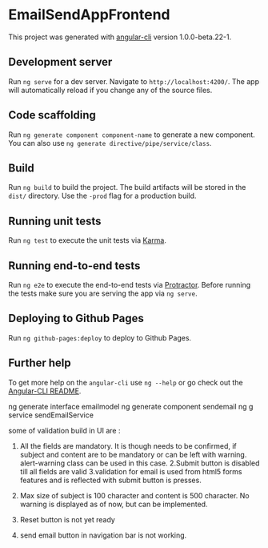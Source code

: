 # EmailSendAppFrontend

This project was generated with [angular-cli](https://github.com/angular/angular-cli) version 1.0.0-beta.22-1.

## Development server
Run `ng serve` for a dev server. Navigate to `http://localhost:4200/`. The app will automatically reload if you change any of the source files.

## Code scaffolding

Run `ng generate component component-name` to generate a new component. You can also use `ng generate directive/pipe/service/class`.

## Build

Run `ng build` to build the project. The build artifacts will be stored in the `dist/` directory. Use the `-prod` flag for a production build.

## Running unit tests

Run `ng test` to execute the unit tests via [Karma](https://karma-runner.github.io).

## Running end-to-end tests

Run `ng e2e` to execute the end-to-end tests via [Protractor](http://www.protractortest.org/).
Before running the tests make sure you are serving the app via `ng serve`.

## Deploying to Github Pages

Run `ng github-pages:deploy` to deploy to Github Pages.

## Further help

To get more help on the `angular-cli` use `ng --help` or go check out the [Angular-CLI README](https://github.com/angular/angular-cli/blob/master/README.md).


ng generate interface emailmodel
ng generate component sendemail
 ng g service sendEmailService


some of validation build in UI are :
1. All the fields are mandatory. It is though needs to be confirmed, if subject and content are to be mandatory or
can be left with warning. alert-warning class can be used in this case.
2.Submit button is disabled till all fields are valid
3.validation for email is used from html5 forms features and is reflected with submit button is presses.
4. Max size of subject is 100 character and content is 500 character. No warning is displayed as of now, but can
be implemented.


4. Reset button is not yet ready
5. send email button in navigation bar is not working.